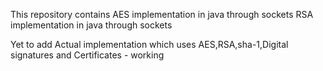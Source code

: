 This repository contains
 AES implementation in java through sockets 
 RSA implementation in java through sockets

Yet to add 
 Actual implementation which uses AES,RSA,sha-1,Digital signatures and Certificates - working
